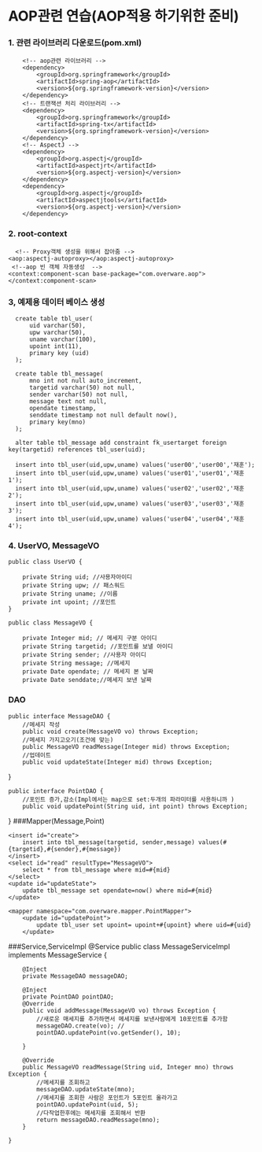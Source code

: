 AOP관련 연습(AOP적용 하기위한 준비)
===
### 1. 관련 라이브러리 다운로드(pom.xml)
        <!-- aop관련 라이브러리 -->
		<dependency>
			<groupId>org.springframework</groupId>
			<artifactId>spring-aop</artifactId>
			<version>${org.springframework-version}</version>
		</dependency>
		<!-- 트랜잭션 처리 라이브러리 -->
		<dependency>
			<groupId>org.springframework</groupId>
			<artifactId>spring-tx</artifactId>
			<version>${org.springframework-version}</version>
		</dependency>
		<!-- AspectJ -->
		<dependency>
			<groupId>org.aspectj</groupId>
			<artifactId>aspectjrt</artifactId>
			<version>${org.aspectj-version}</version>
		</dependency>
		<dependency>
			<groupId>org.aspectj</groupId>
			<artifactId>aspectjtools</artifactId>
			<version>${org.aspectj-version}</version>
		</dependency>

### 2. root-context
      <!-- Proxy객체 생성을 위해서 잡아줌 -->
	<aop:aspectj-autoproxy></aop:aspectj-autoproxy>
	 <!--aop 빈 객체 자동생성  -->
	<context:component-scan base-package="com.overware.aop"></context:component-scan>

### 3, 예제용 데이터 베이스 생성
      create table tbl_user(
          uid varchar(50),
          upw varchar(50),
          uname varchar(100),
          upoint int(11),
          primary key (uid)
      );

      create table tbl_message(
          mno int not null auto_increment,
          targetid varchar(50) not null,
          sender varchar(50) not null,
          message text not null,
          opendate timestamp,
          senddate timestamp not null default now(),
          primary key(mno)
      );

      alter table tbl_message add constraint fk_usertarget foreign key(targetid) references tbl_user(uid);

      insert into tbl_user(uid,upw,uname) values('user00','user00','재훈');
      insert into tbl_user(uid,upw,uname) values('user01','user01','재훈1');
      insert into tbl_user(uid,upw,uname) values('user02','user02','재훈2');
      insert into tbl_user(uid,upw,uname) values('user03','user03','재훈3');
      insert into tbl_user(uid,upw,uname) values('user04','user04','재훈4');

### 4. UserVO, MessageVO
	public class UserVO {

		private String uid; //사용자아이디
		private String upw; // 패스워드
		private String uname; //이름
		private int upoint; //포인트
	}

	public class MessageVO {

		private Integer mid; // 메세지 구분 아이디
		private String targetid; //포인트를 보낼 아이디
		private String sender; //사용자 아이디
		private String message; //메세지
		private Date opendate; // 메세지 본 날짜
		private Date senddate;//메세지 보낸 날짜
### DAO
	public interface MessageDAO {
		//메세지 작성
		public void create(MessageVO vo) throws Exception;
		//메세지 가지고오기(조건에 맞는)
		public MessageVO readMessage(Integer mid) throws Exception;
		//업데이트
		public void updateState(Integer mid) throws Exception;
}

	public interface PointDAO {
		//포인트 증가,감소(Impl에서는 map으로 set:두개의 파라미터를 사용하니까 )
		public void updatePoint(String uid, int point) throws Exception;
}
###Mapper(Message,Point)
	<mapper namespace="com.overware.mapper.MessageMapper">

	<insert id="create">
		insert into tbl_message(targetid, sender,message) values(#{targetid},#{sender},#{message})
	</insert>
	<select id="read" resultType="MessageVO">
		select * from tbl_message where mid=#{mid}
	</select>
	<update id="updateState">
		update tbl_message set opendate=now() where mid=#{mid}
	</update>
</mapper>

	<mapper namespace="com.overware.mapper.PointMapper">
		<update id="updatePoint">
			update tbl_user set upoint= upoint+#{upoint} where uid=#{uid}
		</update>
</mapper>

###Service,ServiceImpl
	@Service
	public class MessageServiceImpl implements MessageService {

		@Inject
		private MessageDAO messageDAO;

		@Inject
		private PointDAO pointDAO;
		@Override
		public void addMessage(MessageVO vo) throws Exception {
			//새로운 매세지를 추가하면서 메세지를 보낸사람에게 10포인트를 추가함
			messageDAO.create(vo); //
			pointDAO.updatePoint(vo.getSender(), 10);

		}

		@Override
		public MessageVO readMessage(String uid, Integer mno) throws Exception {
			//메세지를 조회하고
			messageDAO.updateState(mno);
			//메세지를 조회한 사람은 포인트가 5포인트 올라가고
			pointDAO.updatePoint(uid, 5);
			//다작업한후에는 메세지를 조회해서 반환
			return messageDAO.readMessage(mno);
		}

	}
